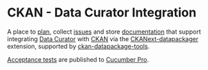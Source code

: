 # CKAN - Data Curator Integration

A place to [plan](https://github.com/ODIQueensland/ckan-data-curator-integration/milestones?direction=asc&sort=due_date&state=open), collect [issues](https://github.com/ODIQueensland/ckan-data-curator-integration/issues) and store [documentation](https://github.com/ODIQueensland/ckan-data-curator-integration/tree/master/docs) that support integrating [Data Curator](https://github.com/ODIQueensland/data-curator) with [CKAN](https://github.com/ckan/ckan) via the [CKANext-datapackager](https://github.com/frictionlessdata/ckanext-datapackager) extension, supported by [ckan-datapackage-tools](https://github.com/frictionlessdata/ckan-datapackage-tools).

[Acceptance tests](https://github.com/ODIQueensland/ckan-data-curator-integration/tree/master/test/features) are published to [Cucumber Pro](https://app.cucumber.pro/projects/ckan-data-curator-integration/documents/branch/master).

